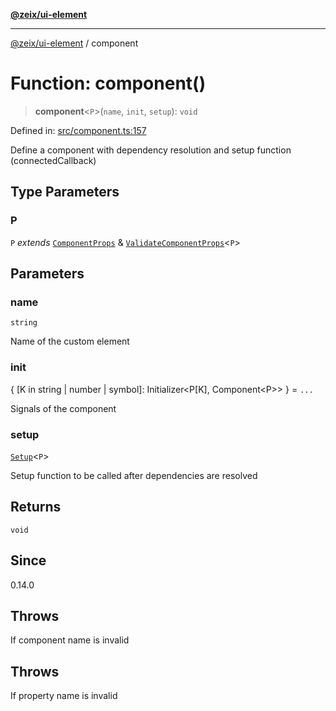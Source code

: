 [**@zeix/ui-element**](../README.md)

***

[@zeix/ui-element](../globals.md) / component

# Function: component()

> **component**\<`P`\>(`name`, `init`, `setup`): `void`

Defined in: [src/component.ts:157](https://github.com/zeixcom/ui-element/blob/0bdd451e0266b456b3ed7c56ab9ac6ad476a6f80/src/component.ts#L157)

Define a component with dependency resolution and setup function (connectedCallback)

## Type Parameters

### P

`P` *extends* [`ComponentProps`](../type-aliases/ComponentProps.md) & [`ValidateComponentProps`](../type-aliases/ValidateComponentProps.md)\<`P`\>

## Parameters

### name

`string`

Name of the custom element

### init

\{ \[K in string \| number \| symbol\]: Initializer\<P\[K\], Component\<P\>\> \} = `...`

Signals of the component

### setup

[`Setup`](../type-aliases/Setup.md)\<`P`\>

Setup function to be called after dependencies are resolved

## Returns

`void`

## Since

0.14.0

## Throws

If component name is invalid

## Throws

If property name is invalid
